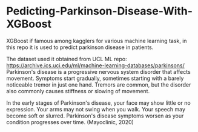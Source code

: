 # Pedicting-Parkinson-Disease-With-XGBoost
XGBoost if famous among kagglers for various machine learning task,
in this repo it is used to predict parkinson disease in patients. 

The dataset used it obtained from UCL ML repo: 
https://archive.ics.uci.edu/ml/machine-learning-databases/parkinsons/
Parkinson's disease is a progressive nervous system disorder that
 affects movement. Symptoms start gradually, sometimes starting with 
a barely noticeable tremor in just one hand. Tremors are common, but
 the disorder also commonly causes stiffness or slowing of movement.

In the early stages of Parkinson's disease, your face may show little 
or no expression. Your arms may not swing when you walk. Your speech
 may become soft or slurred. Parkinson's disease symptoms worsen as
 your condition progresses over time. (Mayoclinic, 2020)
